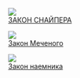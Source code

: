 ![](/books/sf_action/Дмитрий%20Силлов/ЗАКОН%20СНАЙПЕРА.jpg)  
[ЗАКОН СНАЙПЕРА](/books/sf_action/Дмитрий%20Силлов/ЗАКОН%20СНАЙПЕРА)

![](/books/sf_action/Дмитрий%20Силлов/Закон%20Меченого.jpg)  
[Закон Меченого](/books/sf_action/Дмитрий%20Силлов/Закон%20Меченого)

![](/books/sf_action/Дмитрий%20Силлов/Закон%20наемника.jpg)  
[Закон наемника](/books/sf_action/Дмитрий%20Силлов/Закон%20наемника)
